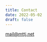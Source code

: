 ```yaml
---
title: Contact
date: 2022-05-02
draft: false
---
```


<a href="mailto:mail@mttj.net">mail@mttj.net</a>
